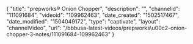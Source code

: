 {
    "title": "prepworks&reg; Onion Chopper",
    "description": "",
    "channelid": "111091684",
    "videoid": "109962463",
    "date_created": "1502517467",
    "date_modified": "1504049172",
    "type": "captivate",
    "layout": "channelVideo",
    "url": "\/bbbusa-latest-videos\/prepworks\u00c2-onion-chopper-3-notes\/111091684-109962463"
}